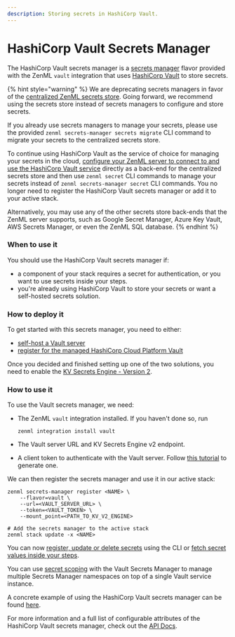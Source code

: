 ```yaml
---
description: Storing secrets in HashiCorp Vault.
---
```


# HashiCorp Vault Secrets Manager

The HashiCorp Vault secrets manager is a [secrets manager](secrets-managers.md) flavor provided with the ZenML `vault` integration that uses [HashiCorp Vault](https://www.vaultproject.io/) to store secrets.

{% hint style="warning" %}
We are deprecating secrets managers in favor of the [centralized ZenML secrets store](../../../../old\_book/starter-guide/production-fundamentals/secrets-management.md#centralized-secrets-store). Going forward, we recommend using the secrets store instead of secrets managers to configure and store secrets.

If you already use secrets managers to manage your secrets, please use the provided `zenml secrets-manager secrets migrate` CLI command to migrate your secrets to the centralized secrets store.

To continue using HashiCorp Vault as the service of choice for managing your secrets in the cloud, [configure your ZenML server to connect to and use the HashiCorp Vault service](../../getting-started/deploying-zenml/deploying-zenml.md) directly as a back-end for the centralized secrets store and then use `zenml secret` CLI commands to manage your secrets instead of `zenml secrets-manager secret` CLI commands. You no longer need to register the HashiCorp Vault secrets manager or add it to your active stack.

Alternatively, you may use any of the other secrets store back-ends that the ZenML server supports, such as Google Secret Manager, Azure Key Vault, AWS Secrets Manager, or even the ZenML SQL database.
{% endhint %}

### When to use it

You should use the HashiCorp Vault secrets manager if:

* a component of your stack requires a secret for authentication, or you want to use secrets inside your steps.
* you're already using HashiCorp Vault to store your secrets or want a self-hosted secrets solution.

### How to deploy it

To get started with this secrets manager, you need to either:

* [self-host a Vault server](https://www.vaultproject.io/docs/install)
* [register for the managed HashiCorp Cloud Platform Vault](https://cloud.hashicorp.com/docs/vault)

Once you decided and finished setting up one of the two solutions, you need to enable the [KV Secrets Engine - Version 2](https://www.vaultproject.io/docs/secrets/kv/kv-v2).

### How to use it

To use the Vault secrets manager, we need:

*   The ZenML `vault` integration installed. If you haven't done so, run

    ```shell
    zenml integration install vault
    ```
* The Vault server URL and KV Secrets Engine v2 endpoint.
* A client token to authenticate with the Vault server. Follow [this tutorial](https://learn.hashicorp.com/tutorials/vault/tokens?in=vault/tokens) to generate one.

We can then register the secrets manager and use it in our active stack:

```shell
zenml secrets-manager register <NAME> \
    --flavor=vault \
    --url=<VAULT_SERVER_URL> \
    --token=<VAULT_TOKEN> \
    --mount_point=<PATH_TO_KV_V2_ENGINE>

# Add the secrets manager to the active stack
zenml stack update -x <NAME>
```

You can now [register, update or delete secrets](secrets-managers.md#in-the-cli) using the CLI or [fetch secret values inside your steps](secrets-managers.md#in-a-zenml-step).

You can use [secret scoping](secrets-managers.md#secret-scopes) with the Vault Secrets Manager to manage multiple Secrets Manager namespaces on top of a single Vault service instance.

A concrete example of using the HashiCorp Vault secrets manager can be found [here](https://github.com/zenml-io/zenml/tree/main/examples/cloud\_secrets\_manager).

For more information and a full list of configurable attributes of the HashiCorp Vault secrets manager, check out the [API Docs](https://apidocs.zenml.io/latest/integration\_code\_docs/integrations-vault/#zenml.integrations.vault.secrets\_manager.vault\_secrets\_manager.VaultSecretsManager).
